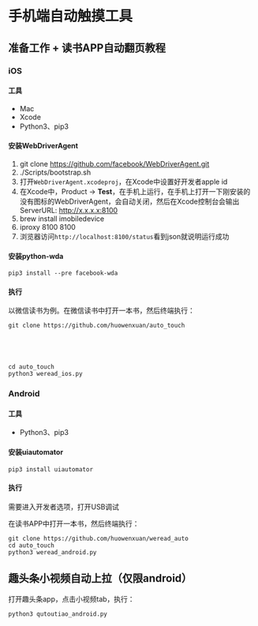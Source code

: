 # 手机端自动触摸工具

## 准备工作 + 读书APP自动翻页教程
### iOS
#### 工具
* Mac
* Xcode
* Python3、pip3

#### 安装WebDriverAgent
1. git clone https://github.com/facebook/WebDriverAgent.git
2. ./Scripts/bootstrap.sh
3. 打开`WebDriverAgent.xcodeproj`，在Xcode中设置好开发者apple id
4. 在Xcode中，Product -> **Test**，在手机上运行，在手机上打开一下刚安装的没有图标的WebDriverAgent，会自动关闭，然后在Xcode控制台会输出ServerURL: http://x.x.x.x:8100
5. brew install imobiledevice
6. iproxy 8100 8100
7. 浏览器访问`http://localhost:8100/status`看到json就说明运行成功

#### 安装python-wda
```
pip3 install --pre facebook-wda
```

#### 执行
以微信读书为例。在微信读书中打开一本书，然后终端执行：

```
git clone https://github.com/huowenxuan/auto_touch





cd auto_touch
python3 weread_ios.py
```

### Android
#### 工具
* Python3、pip3

#### 安装uiautomator
```
pip3 install uiautomator
```

#### 执行

需要进入开发者选项，打开USB调试

在读书APP中打开一本书，然后终端执行：

```
git clone https://github.com/huowenxuan/weread_auto
cd auto_touch
python3 weread_android.py
```

## 趣头条小视频自动上拉（仅限android）
打开趣头条app，点击小视频tab，执行：

```
python3 qutoutiao_android.py
```

